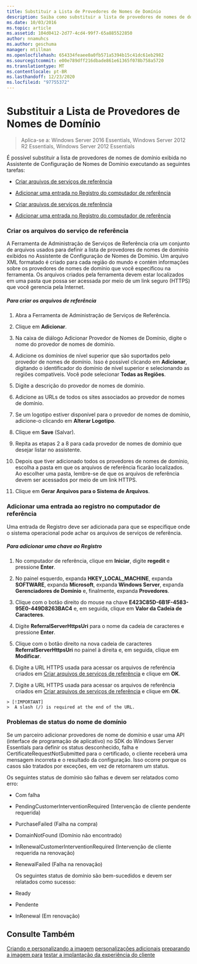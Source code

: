 ```yaml
---
title: Substituir a Lista de Provedores de Nomes de Domínio
description: Saiba como substituir a lista de provedores de nomes de domínio que é exibida no assistente de configuração de nome de domínio.
ms.date: 10/03/2016
ms.topic: article
ms.assetid: 104d0412-2d77-4cd4-99f7-65a885522850
author: nnamuhcs
ms.author: geschuma
manager: mtillman
ms.openlocfilehash: 654334feaee0a0fb571a5394b15c41dc61eb2982
ms.sourcegitcommit: e00e789dff216dbade861e61365f078b758a5720
ms.translationtype: MT
ms.contentlocale: pt-BR
ms.lasthandoff: 12/23/2020
ms.locfileid: "97755372"
---
```

# <a name="replace-the-list-of-domain-name-providers"></a>Substituir a Lista de Provedores de Nomes de Domínio

>Aplica-se a: Windows Server 2016 Essentials, Windows Server 2012 R2 Essentials, Windows Server 2012 Essentials

É possível substituir a lista de provedores de nomes de domínio exibida no Assistente de Configuração de Nomes de Domínio executando as seguintes tarefas:


-   [Criar arquivos de serviços de referência](Replace-the-List-of-Domain-Name-Providers.md#BKMK_ReferralFiles)

-   [Adicionar uma entrada no Registro do computador de referência](Replace-the-List-of-Domain-Name-Providers.md#BKMK_AddRegistry)

-   [Criar arquivos de serviços de referência](../install/Replace-the-List-of-Domain-Name-Providers.md#BKMK_ReferralFiles)

-   [Adicionar uma entrada no Registro do computador de referência](../install/Replace-the-List-of-Domain-Name-Providers.md#BKMK_AddRegistry)


###  <a name="create-the-referral-service-files"></a><a name="BKMK_ReferralFiles"></a> Criar os arquivos do serviço de referência
 A Ferramenta de Administração de Serviços de Referência cria um conjunto de arquivos usados para definir a lista de provedores de nomes de domínio exibidos no Assistente de Configuração de Nomes de Domínio. Um arquivo XML formatado é criado para cada região do mundo e contém informações sobre os provedores de nomes de domínio que você especificou na ferramenta. Os arquivos criados pela ferramenta devem estar localizados em uma pasta que possa ser acessada por meio de um link seguro (HTTPS) que você gerencia pela Internet.

##### <a name="to-create-the-referral-files"></a>Para criar os arquivos de referência

1.  Abra a Ferramenta de Administração de Serviços de Referência.

2.  Clique em **Adicionar**.

3.  Na caixa de diálogo Adicionar Provedor de Nomes de Domínio, digite o nome do provedor de nomes de domínio.

4.  Adicione os domínios de nível superior que são suportados pelo provedor de nomes de domínio. Isso é possível clicando em **Adicionar**, digitando o identificador do domínio de nível superior e selecionando as regiões compatíveis. Você pode selecionar **Todas as Regiões**.

5.  Digite a descrição do provedor de nomes de domínio.

6.  Adicione as URLs de todos os sites associados ao provedor de nomes de domínio.

7.  Se um logotipo estiver disponível para o provedor de nomes de domínio, adicione-o clicando em **Alterar Logotipo**.

8.  Clique em **Save** (Salvar).

9. Repita as etapas 2 a 8 para cada provedor de nomes de domínio que desejar listar no assistente.

10. Depois que tiver adicionado todos os provedores de nomes de domínio, escolha a pasta em que os arquivos de referência ficarão localizados. Ao escolher uma pasta, lembre-se de que os arquivos de referência devem ser acessados por meio de um link HTTPS.

11. Clique em **Gerar Arquivos para o Sistema de Arquivos**.

###  <a name="add-an-entry-to-the-registry-on-the-reference-computer"></a><a name="BKMK_AddRegistry"></a> Adicionar uma entrada ao registro no computador de referência
 Uma entrada de Registro deve ser adicionada para que se especifique onde o sistema operacional pode achar os arquivos de serviços de referência.

##### <a name="to-add-a-key-to-the-registry"></a>Para adicionar uma chave ao Registro

1.  No computador de referência, clique em **Iniciar**, digite **regedit** e pressione **Enter**.

2.  No painel esquerdo, expanda **HKEY_LOCAL_MACHINE**, expanda **SOFTWARE**, expanda **Microsoft**, expanda **Windows Server**, expanda **Gerenciadores de Domínio** e, finalmente, expanda **Provedores**.

3.  Clique com o botão direito do mouse na chave **E423C85D-6B1F-4583-95E0-449D8263BAC4** e, em seguida, clique em **Valor da Cadeia de Caracteres**.

4.  Digite **ReferralServerHttpsUri** para o nome da cadeia de caracteres e pressione **Enter**.

5.  Clique com o botão direito na nova cadeia de caracteres **ReferralServerHttpsUri** no painel à direita e, em seguida, clique em **Modificar**.


6.  Digite a URL HTTPS usada para acessar os arquivos de referência criados em [Criar arquivos de serviços de referência](Replace-the-List-of-Domain-Name-Providers.md#BKMK_ReferralFiles) e clique em **OK**.

6.  Digite a URL HTTPS usada para acessar os arquivos de referência criados em [Criar arquivos de serviços de referência](../install/Replace-the-List-of-Domain-Name-Providers.md#BKMK_ReferralFiles) e clique em **OK**.


~~~
> [!IMPORTANT]
>  A slash (/) is required at the end of the URL.
~~~

###  <a name="domain-name-status-issues"></a><a name="BKMK_ReplaceDomainNameProviders"></a> Problemas de status do nome de domínio
 Se um parceiro adicionar provedores de nome de domínio e usar uma API (interface de programação de aplicativo) no SDK do Windows Server Essentials para definir os status desconhecido, falha e CertificateRequestNotSubmitted para o certificado, o cliente receberá uma mensagem incorreta e o resultado da configuração. Isso ocorre porque os casos são tratados por exceções, em vez de retornarem um status.

 Os seguintes status de domínio são falhas e devem ser relatados como erro:

- Com falha

- PendingCustomerInterventionRequired (Intervenção de cliente pendente requerida)

- PurchaseFailed (Falha na compra)

- DomainNotFound (Domínio não encontrado)

- InRenewalCustomerInterventionRequired (Intervenção de cliente requerida na renovação)

- RenewalFailed (Falha na renovação)

  Os seguintes status de domínio são bem-sucedidos e devem ser relatados como sucesso:

- Ready

- Pendente

- InRenewal (Em renovação)

## <a name="see-also"></a>Consulte Também

 [Criando e personalizando a imagem](Creating-and-Customizing-the-Image.md) [personalizações adicionais](Additional-Customizations.md) [preparando a imagem para](Preparing-the-Image-for-Deployment.md) [testar a implantação da experiência do cliente](Testing-the-Customer-Experience.md)

